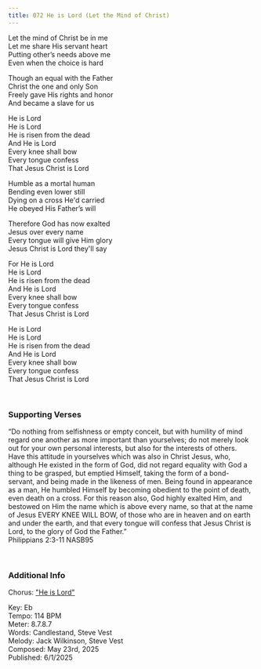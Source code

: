 ```yaml
---
title: 072 He is Lord (Let the Mind of Christ)
---
```


Let the mind of Christ be in me \
Let me share His servant heart \
Putting other’s needs above me \
Even when the choice is hard

Though an equal with the Father \
Christ the one and only Son \
Freely gave His rights and honor \
And became a slave for us

He is Lord \
He is Lord \
He is risen from the dead \
And He is Lord \
Every knee shall bow \
Every tongue confess \
That Jesus Christ is Lord

Humble as a mortal human \
Bending even lower still \
Dying on a cross He'd carried \
He obeyed His Father’s will

Therefore God has now exalted \
Jesus over every name \
Every tongue will give Him glory \
Jesus Christ is Lord they'll say

For He is Lord \
He is Lord \
He is risen from the dead \
And He is Lord \
Every knee shall bow \
Every tongue confess \
That Jesus Christ is Lord

He is Lord \
He is Lord \
He is risen from the dead \
And He is Lord \
Every knee shall bow \
Every tongue confess \
That Jesus Christ is Lord
 
<br />

### Supporting Verses ###

“Do nothing from selfishness or empty conceit, 
but with humility of mind regard one another as more important than yourselves; 
do not merely look out for your own personal interests, but also for the interests of others. 
Have this attitude in yourselves which was also in Christ Jesus, who, although He existed in the form of God, 
did not regard equality with God a thing to be grasped, but emptied Himself, taking the form of a bond-servant, 
and being made in the likeness of men. Being found in appearance as a man, 
He humbled Himself by becoming obedient to the point of death, even death on a cross. 
For this reason also, God highly exalted Him, and bestowed on Him the name which is above every name, 
so that at the name of Jesus EVERY KNEE WILL BOW, of those who are in heaven and on earth and under the earth, 
and that every tongue will confess that Jesus Christ is Lord, to the glory of God the Father.” \
Philippians 2:3-11 NASB95

<br />

### Additional Info

Chorus: ["He is Lord"](https://hymnary.org/person/Vest_Steve?tab=texts)

Key: Eb \
Tempo: 114 BPM \
Meter: 8.7.8.7 \
Words: Candlestand, Steve Vest \
Melody: Jack Wilkinson, Steve Vest \
Composed: May 23rd, 2025 \
Published: 6/1/2025

